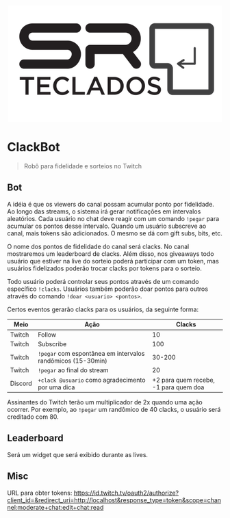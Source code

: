 <br/>
<p align="center">
  <a href="https://twitch.tv/SrTeclados">
    <img src="docs/logo.png" alt="Logo">
  </a>
</p>

# ClackBot

> Robô para fidelidade e sorteios no Twitch

## Bot

A idéia é que os viewers do canal possam acumular ponto por fidelidade. Ao longo das streams, o sistema irá gerar notificações em intervalos aleatórios. Cada usuário no chat deve reagir com um comando `!pegar` para acumular os pontos desse intervalo. Quando um usuário subscreve ao canal, mais tokens são adicionados. O mesmo se dá com gift subs, bits, etc.

O nome dos pontos de fidelidade do canal será clacks. No canal mostraremos um leaderboard de clacks. Além disso, nos giveaways todo usuário que estiver na live do sorteio poderá participar com um token, mas usuários fidelizados poderão trocar clacks por tokens para o sorteio.

Todo usuário poderá controlar seus pontos através de um comando específico `!clacks`. Usuários também poderão doar pontos para outros através do comando `!doar <usuario> <pontos>`.

Certos eventos gerarão clacks para os usuários, da seguinte forma:

| Meio    | Ação                                                        | Clacks                                |
| ------- | ----------------------------------------------------------- | ------------------------------------- |
| Twitch  | Follow                                                      | 10                                    |
| Twitch  | Subscribe                                                   | 100                                   |
| Twitch  | `!pegar` com espontânea em intervalos randômicos (15-30min) | 30-200                                |
| Twitch  | `!pegar` ao final do stream                                 | 20                                    |
| Discord | `+clack @usuario` como agradecimento por uma dica           | +2 para quem recebe, -1 para quem doa |

Assinantes do Twitch terão um multiplicador de 2x quando uma ação ocorrer. Por exemplo, ao `!pegar` um randômico de 40 clacks, o usuário será creditado com 80.

## Leaderboard

Será um widget que será exibido durante as lives.

## Misc

URL para obter tokens: https://id.twitch.tv/oauth2/authorize?client_id=&redirect_uri=http://localhost&response_type=token&scope=channel:moderate+chat:edit+chat:read
